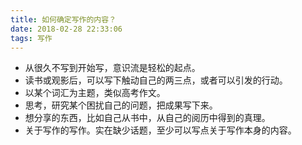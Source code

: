 ```yaml
---
title: 如何确定写作的内容？
date: 2018-02-28 22:33:06
tags: 写作
---
```

- 从很久不写到开始写，意识流是轻松的起点。
- 读书或观影后，可以写下触动自己的两三点，或者可以引发的行动。
- 以某个词汇为主题，类似高考作文。
- 思考，研究某个困扰自己的问题，把成果写下来。
- 想分享的东西，比如自己从书中，从自己的阅历中得到的真理。
- 关于写作的写作。实在缺少话题，至少可以写点关于写作本身的内容。